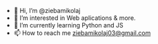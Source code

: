 - 👋 Hi, I’m @ziebamikolaj
- 👀 I’m interested in Web aplications & more.
- 🌱 I’m currently learning Python and JS
- 📫 How to reach me ziebamikolaj03@gmail.com
